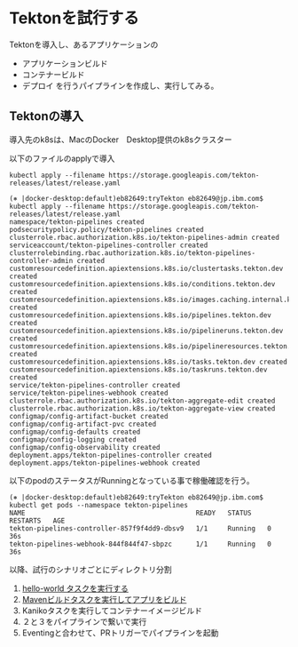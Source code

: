 # Tektonを試行する

Tektonを導入し、あるアプリケーションの
- アプリケーションビルド
- コンテナービルド
- デプロイ
を行うパイプラインを作成し、実行してみる。


## Tektonの導入
導入先のk8sは、MacのDocker　Desktop提供のk8sクラスター

以下のファイルのapplyで導入

`kubectl apply --filename https://storage.googleapis.com/tekton-releases/latest/release.yaml`

```
(⎈ |docker-desktop:default)eb82649:tryTekton eb82649@jp.ibm.com$ kubectl apply --filename https://storage.googleapis.com/tekton-releases/latest/release.yaml
namespace/tekton-pipelines created
podsecuritypolicy.policy/tekton-pipelines created
clusterrole.rbac.authorization.k8s.io/tekton-pipelines-admin created
serviceaccount/tekton-pipelines-controller created
clusterrolebinding.rbac.authorization.k8s.io/tekton-pipelines-controller-admin created
customresourcedefinition.apiextensions.k8s.io/clustertasks.tekton.dev created
customresourcedefinition.apiextensions.k8s.io/conditions.tekton.dev created
customresourcedefinition.apiextensions.k8s.io/images.caching.internal.knative.dev created
customresourcedefinition.apiextensions.k8s.io/pipelines.tekton.dev created
customresourcedefinition.apiextensions.k8s.io/pipelineruns.tekton.dev created
customresourcedefinition.apiextensions.k8s.io/pipelineresources.tekton.dev created
customresourcedefinition.apiextensions.k8s.io/tasks.tekton.dev created
customresourcedefinition.apiextensions.k8s.io/taskruns.tekton.dev created
service/tekton-pipelines-controller created
service/tekton-pipelines-webhook created
clusterrole.rbac.authorization.k8s.io/tekton-aggregate-edit created
clusterrole.rbac.authorization.k8s.io/tekton-aggregate-view created
configmap/config-artifact-bucket created
configmap/config-artifact-pvc created
configmap/config-defaults created
configmap/config-logging created
configmap/config-observability created
deployment.apps/tekton-pipelines-controller created
deployment.apps/tekton-pipelines-webhook created
```

以下のpodのステータスがRunningとなっている事で稼働確認を行う。

```
(⎈ |docker-desktop:default)eb82649:tryTekton eb82649@jp.ibm.com$ kubectl get pods --namespace tekton-pipelines
NAME                                           READY   STATUS    RESTARTS   AGE
tekton-pipelines-controller-857f9f4dd9-dbsv9   1/1     Running   0          36s
tekton-pipelines-webhook-844f844f47-sbpzc      1/1     Running   0          36s
```

以降、試行のシナリオごとにディレクトリ分割

1. [hello-world タスクを実行する](https://github.com/0ht/tryTekton/tree/master/01_hello-world)
2. [Mavenビルドタスクを実行してアプリをビルド](https://github.com/0ht/tryTekton/tree/master/02_Maven)
3. Kanikoタスクを実行してコンテナーイメージビルド
4. ２と３をパイプラインで繋いで実行
5. Eventingと合わせて、PRトリガーでパイプラインを起動